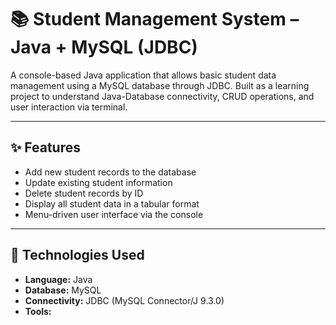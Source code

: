# 📚 Student Management System – Java + MySQL (JDBC)

A console-based Java application that allows basic student data management using a MySQL database through JDBC. Built as a learning project to understand Java-Database connectivity, CRUD operations, and user interaction via terminal.

---

## ✨ Features

- Add new student records to the database  
- Update existing student information  
- Delete student records by ID  
- Display all student data in a tabular format  
- Menu-driven user interface via the console  

---

## 🔧 Technologies Used

- **Language:** Java  
- **Database:** MySQL  
- **Connectivity:** JDBC (MySQL Connector/J 9.3.0)  
- **Tools:**
